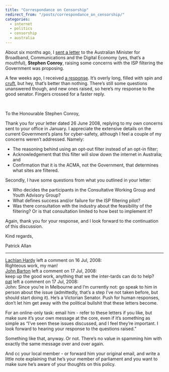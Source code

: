 ```yaml
---
title: "Correspondance on Censorship"
redirect_from: "/posts/correspondance_on_censorship/"
categories:
  - internet
  - politics
  - censorship
  - australia
---
```

About six months ago, I [sent a
letter](http://freelancing-gods.com/posts/internet_censorship_in_australia)
to the Australian Minister for Broadband, Communications and the Digital
Economy (yes, that’s a mouthful), **Stephen Conroy**, raising some
concerns with the ISP filtering the Government was proposing.

A few weeks ago, I received [a
response](http://pastie.textmate.org/235084). It’s overly long, filled
with spin and [cruft](http://en.wikipedia.org/wiki/Cruft), but hey,
that’s better than nothing. There’s still some questions unanswered
though, and new ones raised, so here’s my response to the good senator.
Fingers crossed for a faster reply.

 

To the Honourable Stephen Conroy,

Thank you for your letter dated 26 June 2008, replying to my own
concerns sent to your office in January. I appreciate the extensive
details on the current Government’s plans for cyber-safety, although I
feel a couple of my concerns weren’t addressed. Namely:

-   The reasoning behind using an opt-out filter instead of an opt-in
    filter;
-   Acknowledgement that this filter will slow down the internet in
    Australia; and
-   Confirmation that it is the ACMA, not the Government, that
    determines what sites are filtered.

Secondly, I have some questions from what you outlined in your letter:

-   Who decides the participants in the Consultative Working Group and
    Youth Advisory Group?
-   What defines success and/or failure for the ISP filtering pilot?
-   Was there consultation with the industry about the feasibility of
    the filtering? Or is that consultation limited to how best to
    implement it?

Again, thank you for your response, and I look forward to the
continuation of this discussion.

Kind regards,

Patrick Allan

------------------------------------------------------------------------

<div class="comments">
<div class="comment-author">
<a href="http://lachstock.com.au">Lachlan Hardy</a> left a comment on 16
Jul, 2008:</div>

<div class="comment" markdown="1">
Righteous work, my man!

</div>
<div class="comment-author">
<a href="http://whoisjohnbarton.com">John Barton</a> left a comment on
17 Jul, 2008:</div>

<div class="comment" markdown="1">
keep up the good work, anything that we the inter-tards can do to help?

</div>
<div class="comment-author">
<a href="http://freelancing-gods.com">pat</a> left a comment on 17 Jul,
2008:</div>

<div class="comment" markdown="1">
John: Since you’re in Melbourne and I’m currently not: go speak to him
in person about the issue (admittedly, that’s a step I’ve not taken
before, but should start doing it). He’s a Victorian Senator. Push for
human responses, don’t let him get away with the political bullshit that
these letters become.

For an online-only task: email him - refer to these letters if you like,
but make sure it’s your own message at the core, even if it’s something
as simple as “I’ve seen these issues discussed, and I feel they’re
important. I look forward to hearing your response to the questions
raised.”

Something like that, anyway. Or not. There’s no value in spamming him
with exactly the same message over and over again.

And cc your local member - or forward him your original email, and write
a little note explaining that he’s your member of parliament and you
want to make sure he’s aware of your thoughts on this policy.

</div>
</div>

